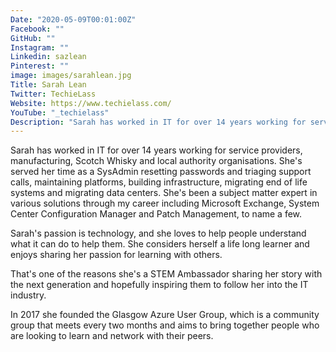 ```yaml
---
Date: "2020-05-09T00:01:00Z"
Facebook: ""
GitHub: ""
Instagram: ""
Linkedin: sazlean
Pinterest: ""
image: images/sarahlean.jpg
Title: Sarah Lean
Twitter: TechieLass
Website: https://www.techielass.com/
YouTube: "_techielass"
Description: "Sarah has worked in IT for over 14 years working for service providers, manufacturing, Scotch Whisky and local authority organisations. She's served her time as a SysAdmin resetting passwords and triaging support calls, maintaining platforms, building infrastructure, migrating end of life systems and migrating data centers."
---
```

Sarah has worked in IT for over 14 years working for service providers, manufacturing, Scotch Whisky and local authority organisations. She's served her time as a SysAdmin resetting passwords and triaging support calls, maintaining platforms, building infrastructure, migrating end of life systems and migrating data centers. She's been a subject matter expert in various solutions through my career including Microsoft Exchange, System Center Configuration Manager and Patch Management, to name a few.

Sarah's passion is technology, and she loves to help people understand what it can do to help them. She considers herself a life long learner and enjoys sharing her passion for learning with others.

That's one of the reasons she's a STEM Ambassador sharing her story with the next generation and hopefully inspiring them to follow her into the IT industry.

In 2017 she founded the Glasgow Azure User Group, which is a community group that meets every two months and aims to bring together people who are looking to learn and network with their peers.